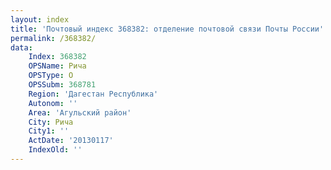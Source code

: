 ```yaml
---
layout: index
title: 'Почтовый индекс 368382: отделение почтовой связи Почты России'
permalink: /368382/
data:
    Index: 368382
    OPSName: Рича
    OPSType: О
    OPSSubm: 368781
    Region: 'Дагестан Республика'
    Autonom: ''
    Area: 'Агульский район'
    City: Рича
    City1: ''
    ActDate: '20130117'
    IndexOld: ''
---
```

